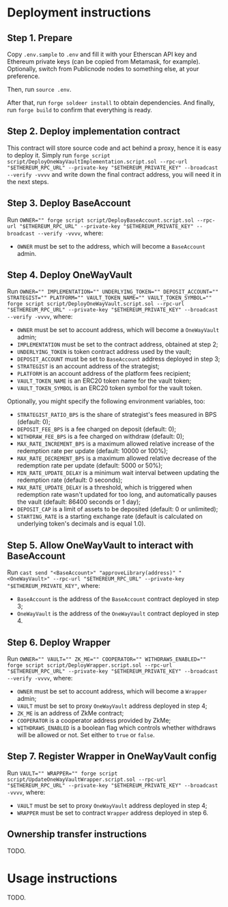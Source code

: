 # Deployment instructions

## Step 1. Prepare

Copy `.env.sample` to `.env` and fill it with your Etherscan API key and Ethereum private keys (can be copied from Metamask, for example). Optionally, switch from Publicnode nodes to something else, at your preference.

Then, run `source .env`.

After that, run `forge soldeer install` to obtain dependencies. And finally, run `forge build` to confirm that everything is ready.

## Step 2. Deploy implementation contract

This contract will store source code and act behind a proxy, hence it is easy to deploy it. Simply run `forge script script/DeployOneWayVaultImplementation.script.sol --rpc-url "$ETHEREUM_RPC_URL" --private-key "$ETHEREUM_PRIVATE_KEY" --broadcast --verify -vvvv` and write down the final contract address, you will need it in the next steps.

## Step 3. Deploy BaseAccount

Run `OWNER="" forge script script/DeployBaseAccount.script.sol --rpc-url "$ETHEREUM_RPC_URL" --private-key "$ETHEREUM_PRIVATE_KEY" --broadcast --verify -vvvv`, where:
- `OWNER` must be set to the address, which will become a `BaseAccount` admin.

## Step 4. Deploy OneWayVault

Run `OWNER="" IMPLEMENTATION="" UNDERLYING_TOKEN="" DEPOSIT_ACCOUNT="" STRATEGIST="" PLATFORM="" VAULT_TOKEN_NAME="" VAULT_TOKEN_SYMBOL="" forge script script/DeployOneWayVault.script.sol --rpc-url "$ETHEREUM_RPC_URL" --private-key "$ETHEREUM_PRIVATE_KEY" --broadcast --verify -vvvv`, where:
- `OWNER` must be set to account address, which will become a `OneWayVault` admin;
- `IMPLEMENTATION` must be set to the contract address, obtained at step 2;
- `UNDERLYING_TOKEN` is token contract address used by the vault;
- `DEPOSIT_ACCOUNT` must be set to `BaseAccount` address deployed in step 3;
- `STRATEGIST` is an account address of the strategist;
- `PLATFORM` is an account address of the platform fees recipient;
- `VAULT_TOKEN_NAME` is an ERC20 token name for the vault token;
- `VAULT_TOKEN_SYMBOL` is an ERC20 token symbol for the vault token.

Optionally, you might specify the following environment variables, too:
- `STRATEGIST_RATIO_BPS` is the share of strategist's fees measured in BPS (default: 0);
- `DEPOSIT_FEE_BPS` is a fee charged on deposit (default: 0);
- `WITHDRAW_FEE_BPS` is a fee charged on withdraw (default: 0);
- `MAX_RATE_INCREMENT_BPS` is a maximum allowed relative increase of the redemption rate per update (default: 10000 or 100%);
- `MAX_RATE_DECREMENT_BPS` is a maximum allowed relative decrease of the redemption rate per update (default: 5000 or 50%);
- `MIN_RATE_UPDATE_DELAY` is a minimum wait interval between updating the redemption rate (default: 0 seconds);
- `MAX_RATE_UPDATE_DELAY` is a threshold, which is triggered when redemption rate wasn't updated for too long, and automatically pauses the vault (default: 86400 seconds or 1 day);
- `DEPOSIT_CAP` is a limit of assets to be deposited (default: 0 or unlimited);
- `STARTING_RATE` is a starting exchange rate (default is calculated on underlying token's decimals and is equal 1.0).

## Step 5. Allow OneWayVault to interact with BaseAccount

Run `cast send "<BaseAccount>" "approveLibrary(address)" "<OneWayVault>" --rpc-url "$ETHEREUM_RPC_URL" --private-key "$ETHEREUM_PRIVATE_KEY"`, where:
- `BaseAccount` is the address of the `BaseAccount` contract deployed in step 3;
- `OneWayVault` is the address of the `OneWayVault` contract deployed in step 4.

## Step 6. Deploy Wrapper

Run `OWNER="" VAULT="" ZK_ME="" COOPERATOR="" WITHDRAWS_ENABLED="" forge script script/DeployWrapper.script.sol --rpc-url "$ETHEREUM_RPC_URL" --private-key "$ETHEREUM_PRIVATE_KEY" --broadcast --verify -vvvv`, where:
- `OWNER` must be set to account address, which will become a `Wrapper` admin;
- `VAULT` must be set to proxy `OneWayVault` address deployed in step 4;
- `ZK_ME` is an address of ZkMe contract;
- `COOPERATOR` is a cooperator address provided by ZkMe;
- `WITHDRAWS_ENABLED` is a boolean flag which controls whether withdraws will be allowed or not. Set either to `true` or `false`.

## Step 7. Register Wrapper in OneWayVault config

Run `VAULT="" WRAPPER="" forge script script/UpdateOneWayVaultWrapper.script.sol --rpc-url "$ETHEREUM_RPC_URL" --private-key "$ETHEREUM_PRIVATE_KEY" --broadcast -vvvv`, where:
- `VAULT` must be set to proxy `OneWayVault` address deployed in step 4;
- `WRAPPER` must be set to contract `Wrapper` address deployed in step 6.

## Ownership transfer instructions

TODO.

# Usage instructions

TODO.
